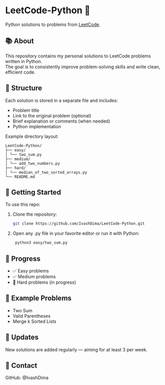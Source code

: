 # LeetCode-Python 🐍

Python solutions to problems from [LeetCode](https://leetcode.com/).

## 📚 About

This repository contains my personal solutions to LeetCode problems written in Python.  
The goal is to consistently improve problem-solving skills and write clean, efficient code.

## 🧠 Structure

Each solution is stored in a separate file and includes:

- Problem title
- Link to the original problem (optional)
- Brief explanation or comments (when needed)
- Python implementation

Example directory layout:
```
LeetCode-Python/
├── easy/
│ └── two_sum.py
├── medium/
│ └── add_two_numbers.py
├── hard/
│ └── median_of_two_sorted_arrays.py
└── README.md
```

## 🚀 Getting Started

To use this repo:

1. Clone the repository:
   ```bash
   git clone https://github.com/IvashDima/LeetCode-Python.git
   ```
2. Open any .py file in your favorite editor or run it with Python:
   ```bash
    python3 easy/two_sum.py
   ```
## 🧩 Progress

- ✅ Easy problems
- ✅ Medium problems
- 🔄 Hard problems (in progress)

## 📌 Example Problems
- Two Sum
- Valid Parentheses
- Merge k Sorted Lists

## 📅 Updates
New solutions are added regularly — aiming for at least 3 per week.

## 🤝 Contact
GitHub: @IvashDima